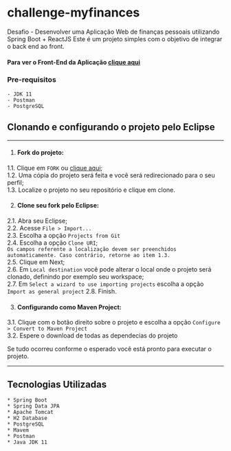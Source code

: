 # challenge-myfinances

Desafio - Desenvolver uma Aplicação Web de finanças pessoais utilizando Spring Boot + ReactJS
Este é um projeto simples com o objetivo de integrar o back end ao front.

#### Para ver o Front-End da Aplicação [clique aqui](https://github.com/thiagoalvesfoz/challenge-myfinances-front "challenge-myfinances-front") 

### Pre-requisitos

```
- JDK 11
- Postman
- PostgreSQL
```

## Clonando e configurando o projeto pelo Eclipse
- - -

1. #### Fork do projeto:  
1.1. Clique em `FORK` ou [clique aqui](https://github.com/thiagoalvesfoz/challenge-myfinances/fork "Fork do myfinances");  
1.2. Uma cópia do projeto será feita e você será redirecionado para o seu perfil;    
1.3. Localize o projeto no seu repositório e clique em clone. 

2. #### Clone seu fork pelo Eclipse:
2.1. Abra seu Eclipse;   
2.2. Acesse `File > Import...`          
2.3. Escolha a opção `Projects from Git`       
2.4. Escolha a opção `Clone URI`;  
    `Os campos referente a localização devem ser preenchidos automaticamente. Caso contrário, retorne ao item 1.3.`    
2.5. Clique em Next;  
2.6. Em `Local destination` você pode alterar o local onde o projeto será clonado, definindo por exemplo seu workspace;  
2.7. Em `Select a wizard to use importing projects` escolha a opção `Import as general project` 
2.8. Finish.

3. #### Configurando como Maven Project:
3.1. Clique com o botão direito sobre o projeto e escolha a opção `Configure > Convert to Maven Project`      
3.2. Espere o download de todas as dependecias do projeto


Se tudo ocorreu conforme o esperado você está pronto para executar o projeto.
- - -

## Tecnologias Utilizadas
```
* Spring Boot
* Spring Data JPA
* Apache Tomcat
* H2 Database
* PostgreSQL
* Mavem
* Postman
* Java JDK 11
```

